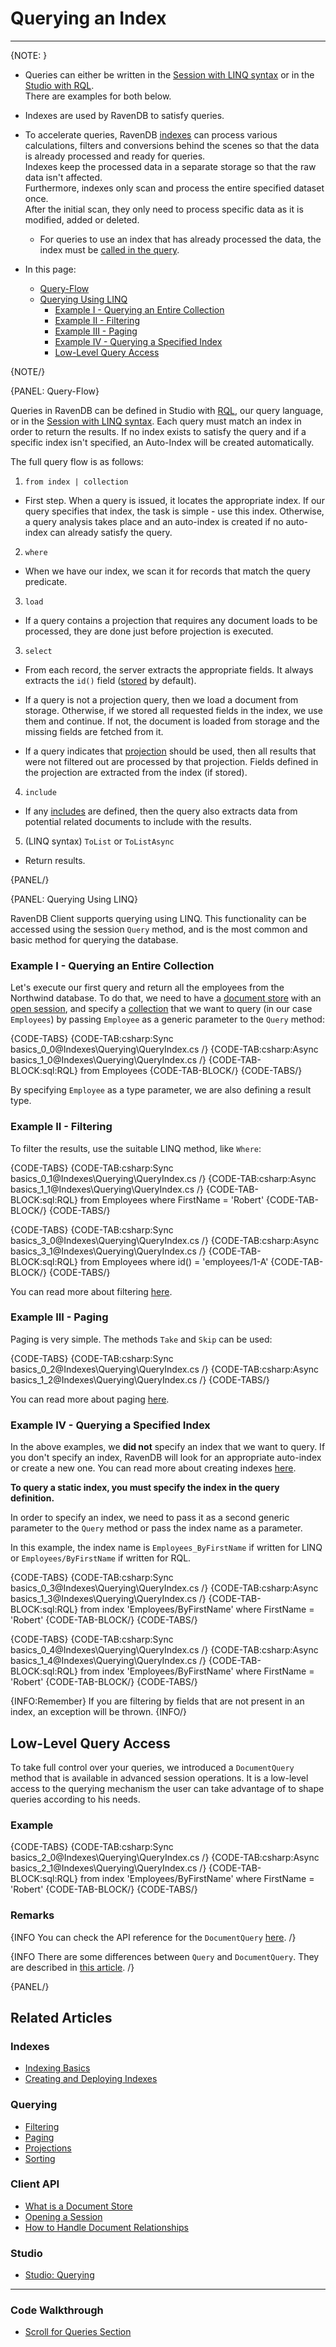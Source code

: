 # Querying an Index

---

{NOTE: }

* Queries can either be written in the [Session with LINQ syntax](../../client-api/session/querying/how-to-query) 
  or in the [Studio with RQL](../../studio/database/queries/query-view).  
  There are examples for both below.

* Indexes are used by RavenDB to satisfy queries. 

* To accelerate queries, RavenDB [indexes](../../indexes/creating-and-deploying) can process various calculations, filters and conversions behind the scenes 
  so that the data is already processed and ready for queries.  
  Indexes keep the processed data in a separate storage so that the raw data isn't affected.  
  Furthermore, indexes only scan and process the entire specified dataset once.  
  After the initial scan, they only need to process specific data as it is modified, added or deleted.
   * For queries to use an index that has already processed the data, the index must be [called in the query](../../indexes/querying/basics#example-iv---querying-a-specified-index).

* In this page:
   * [Query-Flow](../../indexes/querying/basics#query-flow)
   * [Querying Using LINQ](../../indexes/querying/basics#querying-using-linq)
      * [Example I - Querying an Entire Collection](../../indexes/querying/basics#example-i---querying-an-entire-collection)
      * [Example II - Filtering](../../indexes/querying/basics#example-ii---filtering)
      * [Example III - Paging](../../indexes/querying/basics#example-iii---paging)
      * [Example IV - Querying a Specified Index](../../indexes/querying/basics#example-iv---querying-a-specified-index)
      * [Low-Level Query Access](../../indexes/querying/basics#low-level-query-access)

{NOTE/}

{PANEL: Query-Flow}

Queries in RavenDB can be defined in Studio with [RQL](../../indexes/querying/what-is-rql), our query language, or in the [Session with LINQ syntax](../../client-api/session/querying/how-to-query). 
Each query must match an index in order to return the results. If no index exists to satisfy the query and if a specific index isn't specified, 
an Auto-Index will be created automatically.  

The full query flow is as follows:

1. `from index | collection` 
  - First step. When a query is issued, it locates the appropriate index. 
    If our query specifies that index, the task is simple - use this index. 
    Otherwise, a query analysis takes place and an auto-index is created if no auto-index can already satisfy the query.

2. `where` 
  - When we have our index, we scan it for records that match the query predicate.

3. `load`
  - If a query contains a projection that requires any document loads to be processed, they are done just before projection is executed.

3. `select`
  - From each record, the server extracts the appropriate fields. It always extracts the `id()` field ([stored](../../indexes/storing-data-in-index) by default).   

  - If a query is not a projection query, then we load a document from storage. Otherwise, if we stored all requested fields in the index, we use them and continue. If not, the document is loaded from storage and the missing fields are fetched from it.

  - If a query indicates that [projection](../../indexes/querying/projections) should be used, then all results that were not filtered out are processed by that projection. Fields defined in the projection are extracted from the index (if stored).

4. `include` 
  - If any [includes](../../client-api/how-to/handle-document-relationships#includes) are defined, then the query also extracts data from potential related documents to include with the results.

5. (LINQ syntax) `ToList` or `ToListAsync`
  - Return results.

{PANEL/}

{PANEL: Querying Using LINQ}

RavenDB Client supports querying using LINQ. This functionality can be accessed using the session `Query` method, and is the most common and basic method for querying the database.

### Example I - Querying an Entire Collection

Let's execute our first query and return all the employees from the Northwind database. 
To do that, we need to have a [document store](../../client-api/what-is-a-document-store) with an [open session](../../client-api/session/opening-a-session), 
and specify a [collection](../../client-api/faq/what-is-a-collection) 
that we want to query (in our case `Employees`) by passing `Employee` as a generic parameter to the `Query` method:

{CODE-TABS}
{CODE-TAB:csharp:Sync basics_0_0@Indexes\Querying\QueryIndex.cs /}
{CODE-TAB:csharp:Async basics_1_0@Indexes\Querying\QueryIndex.cs /}
{CODE-TAB-BLOCK:sql:RQL}
from Employees
{CODE-TAB-BLOCK/}
{CODE-TABS/}

By specifying `Employee` as a type parameter, we are also defining a result type.

### Example II - Filtering

To filter the results, use the suitable LINQ method, like `Where`:

{CODE-TABS}
{CODE-TAB:csharp:Sync basics_0_1@Indexes\Querying\QueryIndex.cs /}
{CODE-TAB:csharp:Async basics_1_1@Indexes\Querying\QueryIndex.cs /}
{CODE-TAB-BLOCK:sql:RQL}
from Employees
where FirstName = 'Robert'
{CODE-TAB-BLOCK/}
{CODE-TABS/}

{CODE-TABS}
{CODE-TAB:csharp:Sync basics_3_0@Indexes\Querying\QueryIndex.cs /}
{CODE-TAB:csharp:Async basics_3_1@Indexes\Querying\QueryIndex.cs /}
{CODE-TAB-BLOCK:sql:RQL}
from Employees
where id() = 'employees/1-A'
{CODE-TAB-BLOCK/}
{CODE-TABS/}

You can read more about filtering [here](../../indexes/querying/filtering).

### Example III - Paging

Paging is very simple. The methods `Take` and `Skip` can be used:

{CODE-TABS}
{CODE-TAB:csharp:Sync basics_0_2@Indexes\Querying\QueryIndex.cs /}
{CODE-TAB:csharp:Async basics_1_2@Indexes\Querying\QueryIndex.cs /}
{CODE-TABS/}

You can read more about paging [here](../../indexes/querying/paging).

### Example IV - Querying a Specified Index

In the above examples, we **did not** specify an index that we want to query. 
If you don't specify an index, RavenDB will look for an appropriate auto-index or create a new one. 
You can read more about creating indexes [here](../../indexes/creating-and-deploying).

**To query a static index, you must specify the index in the query definition.**

In order to specify an index, we need to pass it as a second generic parameter to the `Query` method 
or pass the index name as a parameter.

In this example, the index name is `Employees_ByFirstName` if written for LINQ or `Employees/ByFirstName` if written for RQL.

{CODE-TABS}
{CODE-TAB:csharp:Sync basics_0_3@Indexes\Querying\QueryIndex.cs /}
{CODE-TAB:csharp:Async basics_1_3@Indexes\Querying\QueryIndex.cs /}
{CODE-TAB-BLOCK:sql:RQL}
from index 'Employees/ByFirstName' 
where FirstName = 'Robert'
{CODE-TAB-BLOCK/}
{CODE-TABS/}

{CODE-TABS}
{CODE-TAB:csharp:Sync basics_0_4@Indexes\Querying\QueryIndex.cs /}
{CODE-TAB:csharp:Async basics_1_4@Indexes\Querying\QueryIndex.cs /}
{CODE-TAB-BLOCK:sql:RQL}
from index 'Employees/ByFirstName' 
where FirstName = 'Robert'
{CODE-TAB-BLOCK/}
{CODE-TABS/}

{INFO:Remember}
If you are filtering by fields that are not present in an index, an exception will be thrown.
{INFO/}

## Low-Level Query Access

To take full control over your queries, we introduced a `DocumentQuery` method that is available in advanced session operations. It is a low-level access to the querying mechanism the user can take advantage of to shape queries according to his needs.

### Example

{CODE-TABS}
{CODE-TAB:csharp:Sync basics_2_0@Indexes\Querying\QueryIndex.cs /}
{CODE-TAB:csharp:Async basics_2_1@Indexes\Querying\QueryIndex.cs /}
{CODE-TAB-BLOCK:sql:RQL}
from index 'Employees/ByFirstName' 
where FirstName = 'Robert'
{CODE-TAB-BLOCK/}
{CODE-TABS/}

### Remarks

{INFO You can check the API reference for the `DocumentQuery` [here](../../client-api/session/querying/document-query/what-is-document-query). /}

{INFO There are some differences between `Query` and `DocumentQuery`. They are described in [this article](../../indexes/querying/query-vs-document-query). /}

{PANEL/}

## Related Articles

### Indexes

- [Indexing Basics](../../indexes/indexing-basics)
- [Creating and Deploying Indexes](../../indexes/creating-and-deploying)

### Querying

- [Filtering](../../indexes/querying/filtering)
- [Paging](../../indexes/querying/paging)
- [Projections](../../indexes/querying/projections)
- [Sorting](../../indexes/querying/sorting)

### Client API

- [What is a Document Store](../../client-api/what-is-a-document-store)
- [Opening a Session](../../client-api/session/opening-a-session)
- [How to Handle Document Relationships](../../client-api/how-to/handle-document-relationships)

### Studio

- [Studio: Querying](../../studio/database/queries/query-view)

---

### Code Walkthrough

- [Scroll for Queries Section](https://demo.ravendb.net/)
